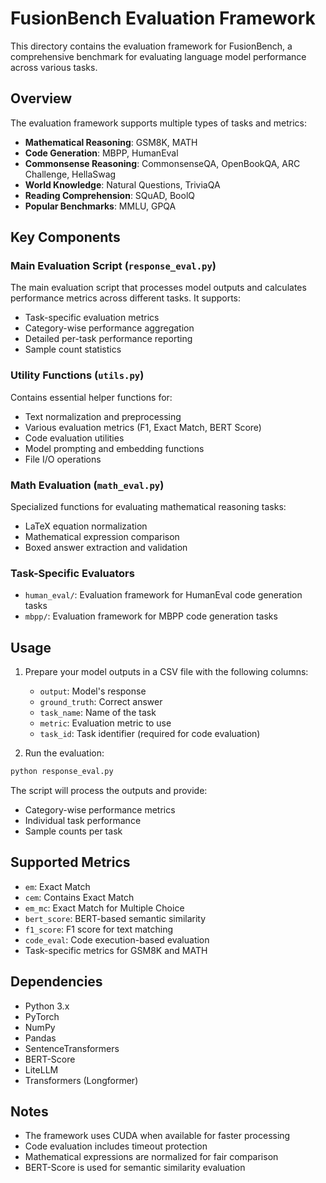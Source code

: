 # FusionBench Evaluation Framework

This directory contains the evaluation framework for FusionBench, a comprehensive benchmark for evaluating language model performance across various tasks.

## Overview

The evaluation framework supports multiple types of tasks and metrics:

- **Mathematical Reasoning**: GSM8K, MATH
- **Code Generation**: MBPP, HumanEval
- **Commonsense Reasoning**: CommonsenseQA, OpenBookQA, ARC Challenge, HellaSwag
- **World Knowledge**: Natural Questions, TriviaQA
- **Reading Comprehension**: SQuAD, BoolQ
- **Popular Benchmarks**: MMLU, GPQA

## Key Components

### Main Evaluation Script (`response_eval.py`)

The main evaluation script that processes model outputs and calculates performance metrics across different tasks. It supports:

- Task-specific evaluation metrics
- Category-wise performance aggregation
- Detailed per-task performance reporting
- Sample count statistics

### Utility Functions (`utils.py`)

Contains essential helper functions for:

- Text normalization and preprocessing
- Various evaluation metrics (F1, Exact Match, BERT Score)
- Code evaluation utilities
- Model prompting and embedding functions
- File I/O operations

### Math Evaluation (`math_eval.py`)

Specialized functions for evaluating mathematical reasoning tasks:

- LaTeX equation normalization
- Mathematical expression comparison
- Boxed answer extraction and validation

### Task-Specific Evaluators

- `human_eval/`: Evaluation framework for HumanEval code generation tasks
- `mbpp/`: Evaluation framework for MBPP code generation tasks

## Usage

1. Prepare your model outputs in a CSV file with the following columns:
   - `output`: Model's response
   - `ground_truth`: Correct answer
   - `task_name`: Name of the task
   - `metric`: Evaluation metric to use
   - `task_id`: Task identifier (required for code evaluation)

2. Run the evaluation:
```bash
python response_eval.py
```

The script will process the outputs and provide:
- Category-wise performance metrics
- Individual task performance
- Sample counts per task

## Supported Metrics

- `em`: Exact Match
- `cem`: Contains Exact Match
- `em_mc`: Exact Match for Multiple Choice
- `bert_score`: BERT-based semantic similarity
- `f1_score`: F1 score for text matching
- `code_eval`: Code execution-based evaluation
- Task-specific metrics for GSM8K and MATH

## Dependencies

- Python 3.x
- PyTorch
- NumPy
- Pandas
- SentenceTransformers
- BERT-Score
- LiteLLM
- Transformers (Longformer)

## Notes

- The framework uses CUDA when available for faster processing
- Code evaluation includes timeout protection
- Mathematical expressions are normalized for fair comparison
- BERT-Score is used for semantic similarity evaluation 
